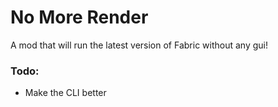 # No More Render
A mod that will run the latest version of Fabric without any gui!

### Todo:
- Make the CLI better
